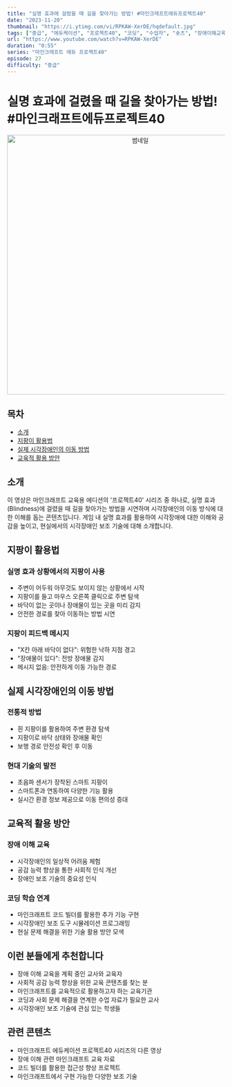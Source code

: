 ```yaml
---
title: "실명 효과에 걸렸을 때 길을 찾아가는 방법! #마인크래프트에듀프로젝트40"
date: "2023-11-20"
thumbnail: "https://i.ytimg.com/vi/RPKAW-XerDE/hqdefault.jpg"
tags: ["중급", "에듀케이션", "프로젝트40", "코딩", "수업자", "숏츠", "장애이해교육", "시각장애", "안전교육"]
url: "https://www.youtube.com/watch?v=RPKAW-XerDE"
duration: "0:55"
series: "마인크래프트 에듀 프로젝트40"
episode: 27
difficulty: "중급"
---
```


# 실명 효과에 걸렸을 때 길을 찾아가는 방법! #마인크래프트에듀프로젝트40

<div align="center">
<img src="https://i.ytimg.com/vi/RPKAW-XerDE/hqdefault.jpg" alt="썸네일" width="600"/>
</div>

## 목차
- [소개](#소개)
- [지팡이 활용법](#지팡이-활용법)
- [실제 시각장애인의 이동 방법](#실제-시각장애인의-이동-방법)
- [교육적 활용 방안](#교육적-활용-방안)

## 소개
이 영상은 마인크래프트 교육용 에디션의 '프로젝트40' 시리즈 중 하나로, 실명 효과(Blindness)에 걸렸을 때 길을 찾아가는 방법을 시연하며 시각장애인의 이동 방식에 대한 이해를 돕는 콘텐츠입니다. 게임 내 실명 효과를 활용하여 시각장애에 대한 이해와 공감을 높이고, 현실에서의 시각장애인 보조 기술에 대해 소개합니다.

## 지팡이 활용법

### 실명 효과 상황에서의 지팡이 사용
- 주변이 어두워 아무것도 보이지 않는 상황에서 시작
- 지팡이를 들고 마우스 오른쪽 클릭으로 주변 탐색
- 바닥이 없는 곳이나 장애물이 있는 곳을 미리 감지
- 안전한 경로를 찾아 이동하는 방법 시연

### 지팡이 피드백 메시지
- "X칸 아래 바닥이 없다": 위험한 낙하 지점 경고
- "장애물이 있다": 전방 장애물 감지
- 메시지 없음: 안전하게 이동 가능한 경로

## 실제 시각장애인의 이동 방법

### 전통적 방법
- 흰 지팡이를 활용하여 주변 환경 탐색
- 지팡이로 바닥 상태와 장애물 확인
- 보행 경로 안전성 확인 후 이동

### 현대 기술의 발전
- 초음파 센서가 장착된 스마트 지팡이
- 스마트폰과 연동하여 다양한 기능 활용
- 실시간 환경 정보 제공으로 이동 편의성 증대

## 교육적 활용 방안

### 장애 이해 교육
- 시각장애인의 일상적 어려움 체험
- 공감 능력 향상을 통한 사회적 인식 개선
- 장애인 보조 기술의 중요성 인식

### 코딩 학습 연계
- 마인크래프트 코드 빌더를 활용한 추가 기능 구현
- 시각장애인 보조 도구 시뮬레이션 프로그래밍
- 현실 문제 해결을 위한 기술 활용 방안 모색

## 이런 분들에게 추천합니다
- 장애 이해 교육을 계획 중인 교사와 교육자
- 사회적 공감 능력 향상을 위한 교육 콘텐츠를 찾는 분
- 마인크래프트를 교육적으로 활용하고자 하는 교육기관
- 코딩과 사회 문제 해결을 연계한 수업 자료가 필요한 교사
- 시각장애인 보조 기술에 관심 있는 학생들

## 관련 콘텐츠
- 마인크래프트 에듀케이션 프로젝트40 시리즈의 다른 영상
- 장애 이해 관련 마인크래프트 교육 자료
- 코드 빌더를 활용한 접근성 향상 프로젝트 
- 마인크래프트에서 구현 가능한 다양한 보조 기술